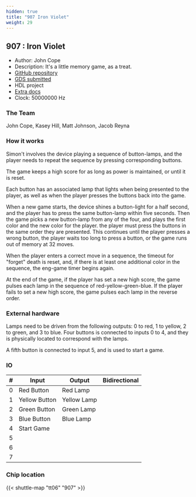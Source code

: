 ```yaml
---
hidden: true
title: "907 Iron Violet"
weight: 29
---
```


## 907 : Iron Violet

* Author: John Cope
* Description: It's a little memory game, as a treat.
* [GitHub repository](https://github.com/johnbentcope/iron_violet)
* [GDS submitted](https://github.com/johnbentcope/iron_violet/actions/runs/8756043710)
* HDL project
* [Extra docs]()
* Clock: 50000000 Hz

<!---

This file is used to generate your project data sheet. Please fill in the information below and delete any unused
sections.

You can also include images in this folder and reference them in the markdown. Each image must be less than
512 kb in size, and the combined size of all images must be less than 1 MB.

-->


### The Team

John Cope, Kasey Hill, Matt Johnson, Jacob Reyna

### How it works

Simon't involves the device playing a sequence of button-lamps, and the player needs to repeat the sequence by pressing corresponding buttons.

The game keeps a high score for as long as power is maintained, or until it is reset.

Each button has an associated lamp that lights when being presented to the player, as well as when the player presses the buttons back into the game.

When a new game starts, the device shines a button-light for a half second, and the player has to press the same button-lamp within five seconds. Then the game picks a new button-lamp from any of the four, and plays the first color and the new color for the player. the player must press the buttons in the same order they are presented. This continues until the player presses a wrong button, the player waits too long to press a button, or the game runs out of memory at 32 moves.

When the player enters a correct move in a sequence, the timeout for "forget" death is reset, and, if there is at least one additional color in the sequence, the eng-game timer begins again.

At the end of the game, if the player has set a new high score, the game pulses each lamp in the sequence of red-yellow-green-blue. If the player fails to set a new high score, the game pulses each lamp in the reverse order.

### External hardware

Lamps need to be driven from the following outputs: 0 to red, 1 to yellow, 2 to green, and 3 to blue. Four buttons is connected to inputs 0 to 4, and they is physically located to correspond with the lamps.

A fifth button is connected to input 5, and is used to start a game.


### IO

| #             | Input    | Output   | Bidirectional   |
| ------------- | -------- | -------- | --------------- |
| 0 | Red Button  | Red Lamp  |         |
| 1 | Yellow Button  | Yellow Lamp  |         |
| 2 | Green Button  | Green Lamp  |         |
| 3 | Blue Button  | Blue Lamp  |         |
| 4 | Start Game  |   |         |
| 5 |   |   |         |
| 6 |   |   |         |
| 7 |   |   |         |


### Chip location

{{< shuttle-map "tt06" "907" >}}
